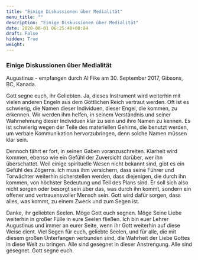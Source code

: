 ```yaml
---
title: "Einige Diskussionen über Medialität"
menu_title: ""
description: "Einige Diskussionen über Medialität"
date: 2020-08-01 06:25:48+00:84
draft: False
hidden: True
weight:
---
```

### Einige Diskussionen über Medialität

Augustinus - empfangen durch Al Fike am 30. September 2017, Gibsons, BC, Kanada.

Gott segne euch, ihr Geliebten. Ja, dieses Instrument wird weiterhin mit vielen anderen Engeln aus dem Göttlichen Reich vertraut werden. Oft ist es schwierig, die Namen dieser Individuen, dieser Engel, die kommen, zu erkennen. Wir werden ihm helfen, in seinem Verständnis und seiner Wahrnehmung dieser Individuen klar zu sein und ihre Namen zu kennen. Es ist schwierig wegen der Teile des materiellen Gehirns, die benutzt werden, um verbale Kommunikation hervorzubringen, denn solche Namen müssen klar sein.

Dennoch fährt er fort, in seinen Gaben voranzuschreiten. Klarheit wird kommen, ebenso wie ein Gefühl der Zuversicht darüber, wer ihn überschattet. Weil einige spirituelle Wesen nicht bekannt sind, gibt es ein Gefühl des Zögerns. Ich muss ihm versichern, dass seine Führer und Torwächter weiterhin sicherstellen werden, dass diejenigen, die durch ihn kommen, von höchster Bedeutung und Teil des Plans sind. Er soll sich also nicht sorgen oder besorgt sein über das, was durch ihn kommt, sondern ein offener und vertrauensvoller Mensch sein. Gott wird dafür sorgen, dass alles, was kommt, zu einem Zweck und zum Segen ist.

Danke, ihr geliebten Seelen. Möge Gott euch segnen. Möge Seine Liebe weiterhin in großer Fülle in eure Seelen fließen. Ich bin euer Lehrer Augustinus und immer an eurer Seite, wenn ihr Gott weiterhin auf diese Weise dient. Viel Segen für euch, geliebte Seelen, und für alle, die mit diesem großen Unterfangen verbunden sind, die Wahrheit der Liebe Gottes in diese Welt zu bringen. Alle sind gesegnet in dieser Anstrengung. Alle sind gesegnet. Gott segne euch.
